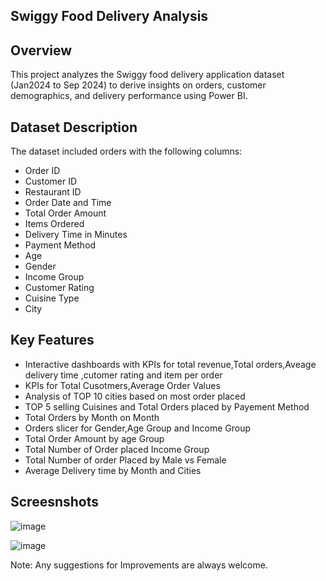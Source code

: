## Swiggy Food Delivery Analysis

## Overview
This project analyzes the Swiggy food delivery application dataset (Jan2024 to Sep 2024) to derive insights on orders, customer demographics, and delivery performance using Power BI.

## Dataset Description
The dataset included orders with the following columns:
- Order ID
- Customer ID
- Restaurant ID
- Order Date and Time
- Total Order Amount
- Items Ordered
- Delivery Time in Minutes
- Payment Method
- Age
- Gender
- Income Group
- Customer Rating
- Cuisine Type
- City

## Key Features
- Interactive dashboards with KPIs for total revenue,Total orders,Aveage delivery time ,cutomer rating and item per order
- KPIs for Total Cusotmers,Average Order Values
- Analysis of TOP 10 cities based on most order placed
- TOP 5 selling Cuisines and Total Orders placed by Payement Method
- Total Orders by Month on Month
- Orders slicer for Gender,Age Group and Income Group
- Total Order Amount by age Group
- Total Number of Order placed Income Group
- Total Number of order Placed by Male vs Female
- Average Delivery time by Month and Cities

  
## Screesnshots
![image](https://github.com/user-attachments/assets/0c3d0e67-2525-4c4e-856f-2c3595d8d9f6)

![image](https://github.com/user-attachments/assets/baaa7b7b-eba5-4066-890b-a0483b04c011)


Note: Any suggestions for Improvements are always welcome.

